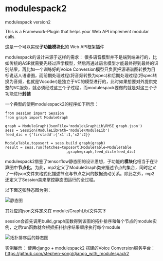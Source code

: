 # modulespack2
modulespack version2

This is a Framework-Plugin that helps your Web API implement modular calls.

这是一个可以实现**子功能模块化**的 Web API框架插件

modulespack的设计来源于这样的需求：
很多语音模型并不是端到端进行的，比如传统的ASR就需要先经过声学模型，然后再通过语言模型才能最终得到最终的识别结果，再比如一个训练好的Voice Conversion模型只负责把源语谱图转换为目标说话人语谱图，而前期处理过程(将音频转换为spec)和后期处理过程(将spec转换为音频，也就是Vocoder)是独立于VC的模型进行的，此时如果想要对外提供完整的VC服务，就必须经过这三个子过程，而modulespack要做的就是对这三个子功能进行**封装**

一个典型的使用modulespack2的程序如下所示：

	from session import Session
	from graph import ModuleGraph

	graph = ModuleGraph(JsonFile='module\GraphLib\RMSE_graph.json')
	sess = Session(ModuleLibPath='module\ModuleLib')
	feed_dic = {'firstadd':{'x1':1,'x2':2}}

	ModuleTable,toposort = sess.build_graph(graph)
	result = sess.run(fetches=toposort,ModuleTable=ModuleTable
                                ,graph=graph,feed_dict=feed_dic)


modulespack2借鉴了tensorflow静态图的设计思想，子功能的**模块化**相当于在计算图中**节点化**，为此，mp2定义了ModuleGraph类来描述节点的集合，同时定义了一种json文件来格式化描述节点与节点之间的数据流动关系。除此之外，mp2还定义了Session类来掌控静态图运行的全过程。

以下面这张静态图为例：

![静态图](https://img-blog.csdnimg.cn/20190315221020303.png)

其对应的json文件定义在 module/GraphLib/文件夹下

session会首先调用build_graph函数得到该图的拓扑排序和每个节点的module实例，之后run函数就会根据拓扑排序结果顺序执行每个module

![拓扑排序后的静态图](https://img-blog.csdnimg.cn/20190315221322983.png)

实例展示：
使用django + modulespack2 搭建的Voice Conversion服务平台：https://github.com/stephen-song/django_with_modulespack2
